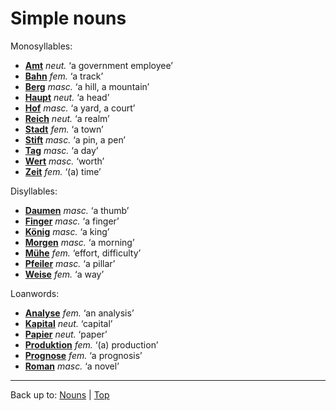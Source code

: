 # Simple nouns

Monosyllables:
- **[Amt](a/am/Amt.md)** *neut.* ‘a government employee’
- **[Bahn](b/ba/Bahn.md)** *fem.* ‘a track’
- **[Berg](b/be/Berg.md)** *masc.* ‘a hill, a mountain’
- **[Haupt](h/ha/Haupt.md)** *neut.* ‘a head’
- **[Hof](h/ho/Hof.md)** *masc.* ‘a yard, a court’
- **[Reich](r/re/Reich.md)** *neut.* ‘a realm’
- **[Stadt](s/st/Stadt.md)** *fem.* ‘a town’
- **[Stift](s/st/Stift.md)** *masc.* ‘a pin, a pen’
- **[Tag](t/ta/Tag.md)** *masc.* ‘a day’
- **[Wert](w/we/Wert.md)** *masc.* ‘worth’
- **[Zeit](z/ze/Zeit.md)** *fem.* ‘(a) time’

Disyllables:
- **[Daumen](d/da/Daumen.md)** *masc.* ‘a thumb’
- **[Finger](f/fi/Finger.md)** *masc.* ‘a finger’
- **[König](k/koe/Koenig.md)** *masc.* ‘a king’
- **[Morgen](m/mo/Morgen.md)** *masc.* ‘a morning’
- **[Mühe](m/mue/Muehe.md)** *fem.* ‘effort, difficulty’
- **[Pfeiler](p/pf/Pfeiler.md)** *masc.* ‘a pillar’
- **[Weise](w/we/Weise.md)** *fem.* ‘a way’

Loanwords:
- **[Analyse](a/an/Analyse.md)** *fem.* ‘an analysis’
- **[Kapital](k/ka/Kapital.md)** *neut.* ‘capital’
- **[Papier](p/pa/Papier.md)** *neut.* ‘paper’
- **[Produktion](p/pr/Produktion.md)** *fem.* ‘(a) production’
- **[Prognose](p/pr/Prognose.md)** *fem.* ‘a prognosis’
- **[Roman](r/ro/Roman.md)** *masc.* ‘a novel’

----

Back up to: [Nouns](index.md) | [Top](../index.md)
